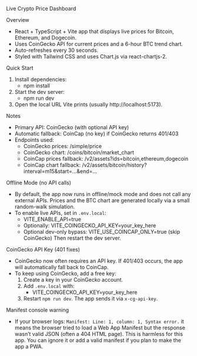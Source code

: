 Live Crypto Price Dashboard

Overview
- React + TypeScript + Vite app that displays live prices for Bitcoin, Ethereum, and Dogecoin.
- Uses CoinGecko API for current prices and a 6-hour BTC trend chart.
- Auto-refreshes every 30 seconds.
- Styled with Tailwind CSS and uses Chart.js via react-chartjs-2.

Quick Start
1) Install dependencies:
   - npm install
2) Start the dev server:
   - npm run dev
3) Open the local URL Vite prints (usually http://localhost:5173).

Notes
- Primary API: CoinGecko (with optional API key)
- Automatic fallback: CoinCap (no key) if CoinGecko returns 401/403
- Endpoints used:
  - CoinGecko prices: /simple/price
  - CoinGecko chart: /coins/bitcoin/market_chart
  - CoinCap prices fallback: /v2/assets?ids=bitcoin,ethereum,dogecoin
  - CoinCap chart fallback: /v2/assets/bitcoin/history?interval=m15&start=...&end=...

Offline Mode (no API calls)
- By default, the app now runs in offline/mock mode and does not call any external APIs. Prices and the BTC chart are generated locally via a small random-walk simulation.
- To enable live APIs, set in `.env.local`:
  - VITE_ENABLE_API=true
  - Optionally: VITE_COINGECKO_API_KEY=your_key_here
  - Optional dev-only bypass: VITE_USE_COINCAP_ONLY=true (skip CoinGecko)
  Then restart the dev server.

CoinGecko API Key (401 fixes)
- CoinGecko now often requires an API key. If 401/403 occurs, the app will automatically fall back to CoinCap.
- To keep using CoinGecko, add a free key:
  1) Create a key in your CoinGecko account.
  2) Add `.env.local` with:
     - VITE_COINGECKO_API_KEY=your_key_here
  3) Restart `npm run dev`. The app sends it via `x-cg-api-key`.

Manifest console warning
- If your browser logs: `Manifest: Line: 1, column: 1, Syntax error.` it means the browser tried to load a Web App Manifest but the response wasn’t valid JSON (often a 404 HTML page). This is harmless for this app. You can ignore it or add a valid manifest if you plan to make the app a PWA.

